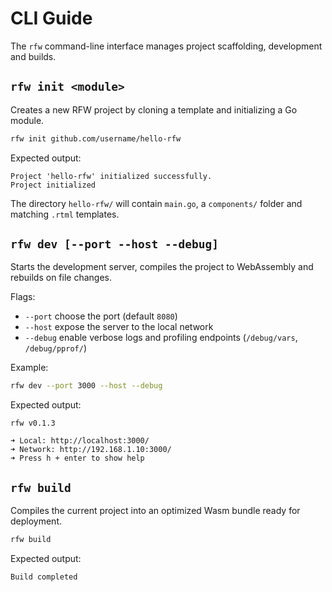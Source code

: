 # CLI Guide

The `rfw` command-line interface manages project scaffolding, development and builds.

## `rfw init <module>`

Creates a new RFW project by cloning a template and initializing a Go module.

```bash
rfw init github.com/username/hello-rfw
```

Expected output:

```text
Project 'hello-rfw' initialized successfully.
Project initialized
```

The directory `hello-rfw/` will contain `main.go`, a `components/` folder and matching `.rtml` templates.

## `rfw dev [--port --host --debug]`

Starts the development server, compiles the project to WebAssembly and rebuilds on file changes.

Flags:

- `--port` choose the port (default `8080`)
- `--host` expose the server to the local network
- `--debug` enable verbose logs and profiling endpoints (`/debug/vars`, `/debug/pprof/`)

Example:

```bash
rfw dev --port 3000 --host --debug
```

Expected output:

```text
rfw v0.1.3

➜ Local: http://localhost:3000/
➜ Network: http://192.168.1.10:3000/
➜ Press h + enter to show help
```

## `rfw build`

Compiles the current project into an optimized Wasm bundle ready for deployment.

```bash
rfw build
```

Expected output:

```text
Build completed
```
